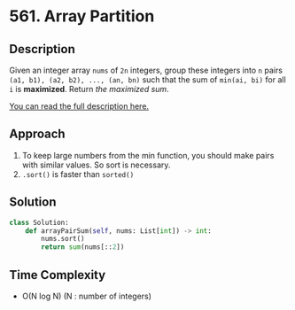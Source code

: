 # 561. Array Partition

## Description

Given an integer array `nums` of `2n` integers, group these integers into `n` pairs `(a1, b1), (a2, b2), ..., (an, bn)` such that the sum of `min(ai, bi)` for all `i` is **maximized**. Return _the maximized sum_.

[You can read the full description here.](https://leetcode.com/problems/array-partition/description/)

## Approach

1. To keep large numbers from the min function, you should make pairs with similar values. So sort is necessary.
2. `.sort()` is faster than `sorted()`

## Solution

```python
class Solution:
    def arrayPairSum(self, nums: List[int]) -> int:
        nums.sort()
        return sum(nums[::2])
```

## Time Complexity

- O(N log N) (N : number of integers)
